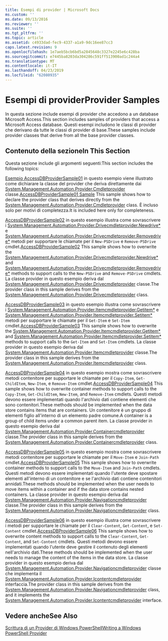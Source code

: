 ```yaml
---
title: Esempi di provider | Microsoft Docs
ms.custom: ''
ms.date: 09/13/2016
ms.reviewer: ''
ms.suite: ''
ms.tgt_pltfrm: ''
ms.topic: article
ms.assetid: c4933dad-fec9-4337-a1a9-9dc16ee87cc3
caps.latest.revision: 9
ms.openlocfilehash: 1e7aeb5bcb6bd5a2845648c3327e2245e6c428ba
ms.sourcegitcommit: e7445ba8203da304286c591ff513900ad1c244a4
ms.translationtype: MT
ms.contentlocale: it-IT
ms.lasthandoff: 04/23/2019
ms.locfileid: "62080935"
---
```

# <a name="provider-samples"></a><span data-ttu-id="04ba4-102">Esempi di provider</span><span class="sxs-lookup"><span data-stu-id="04ba4-102">Provider Samples</span></span>

<span data-ttu-id="04ba4-103">In questa sezione include esempi di provider che accedono a un database Microsoft Access.</span><span class="sxs-lookup"><span data-stu-id="04ba4-103">This section includes samples of providers that access a Microsoft Access database.</span></span> <span data-ttu-id="04ba4-104">Questi esempi includono le classi di provider che derivano da tutte le classi di provider di base.</span><span class="sxs-lookup"><span data-stu-id="04ba4-104">These samples include provider classes that derive from all the base provider classes.</span></span>

## <a name="in-this-section"></a><span data-ttu-id="04ba4-105">Contenuto della sezione</span><span class="sxs-lookup"><span data-stu-id="04ba4-105">In This Section</span></span>

<span data-ttu-id="04ba4-106">Questa sezione include gli argomenti seguenti:</span><span class="sxs-lookup"><span data-stu-id="04ba4-106">This section includes the following topics:</span></span>

<span data-ttu-id="04ba4-107">[Esempio AccessDBProviderSample01](./accessdbprovidersample01.md) in questo esempio viene illustrato come dichiarare la classe del provider che deriva direttamente dai [System.Management.Automation.Provider.Cmdletprovider](/dotnet/api/System.Management.Automation.Provider.CmdletProvider) classe.</span><span class="sxs-lookup"><span data-stu-id="04ba4-107">[AccessDBProviderSample01 Sample](./accessdbprovidersample01.md) This sample shows how to declare the provider class that derives directly from the [System.Management.Automation.Provider.Cmdletprovider](/dotnet/api/System.Management.Automation.Provider.CmdletProvider) class.</span></span> <span data-ttu-id="04ba4-108">È incluso solo per motivi di completezza.</span><span class="sxs-lookup"><span data-stu-id="04ba4-108">It is included here only for completeness.</span></span>

<span data-ttu-id="04ba4-109">[AccessDBProviderSample02](./accessdbprovidersample02.md) in questo esempio illustra come sovrascrivere i [System.Management.Automation.Provider.Drivecmdletprovider.Newdrive\*](/dotnet/api/System.Management.Automation.Provider.DriveCmdletProvider.NewDrive) e [ System.Management.Automation.Provider.Drivecmdletprovider.Removedrive\*](/dotnet/api/System.Management.Automation.Provider.DriveCmdletProvider.RemoveDrive) metodi per supportare le chiamate per il `New-PSDrive` e `Remove-PSDrive` cmdlet.</span><span class="sxs-lookup"><span data-stu-id="04ba4-109">[AccessDBProviderSample02](./accessdbprovidersample02.md) This sample shows how to overwrite the [System.Management.Automation.Provider.Drivecmdletprovider.Newdrive\*](/dotnet/api/System.Management.Automation.Provider.DriveCmdletProvider.NewDrive) and [System.Management.Automation.Provider.Drivecmdletprovider.Removedrive\*](/dotnet/api/System.Management.Automation.Provider.DriveCmdletProvider.RemoveDrive) methods to support calls to the `New-PSDrive` and `Remove-PSDrive` cmdlets.</span></span> <span data-ttu-id="04ba4-110">La classe provider in questo esempio deriva dal [System.Management.Automation.Provider.Drivecmdletprovider](/dotnet/api/System.Management.Automation.Provider.DriveCmdletProvider) classe.</span><span class="sxs-lookup"><span data-stu-id="04ba4-110">The provider class in this sample derives from the [System.Management.Automation.Provider.Drivecmdletprovider](/dotnet/api/System.Management.Automation.Provider.DriveCmdletProvider) class.</span></span>

<span data-ttu-id="04ba4-111">[AccessDBProviderSample03](./accessdbprovidersample03.md) in questo esempio illustra come sovrascrivere i [System.Management.Automation.Provider.Itemcmdletprovider.Getitem\*](/dotnet/api/System.Management.Automation.Provider.ItemCmdletProvider.GetItem) e [ System.Management.Automation.Provider.Itemcmdletprovider.Setitem\*](/dotnet/api/System.Management.Automation.Provider.ItemCmdletProvider.SetItem) metodi per supportare le chiamate per il `Get-Item` e `Set-Item` cmdlet.</span><span class="sxs-lookup"><span data-stu-id="04ba4-111">[AccessDBProviderSample03](./accessdbprovidersample03.md) This sample shows how to overwrite the [System.Management.Automation.Provider.Itemcmdletprovider.Getitem\*](/dotnet/api/System.Management.Automation.Provider.ItemCmdletProvider.GetItem) and [System.Management.Automation.Provider.Itemcmdletprovider.Setitem\*](/dotnet/api/System.Management.Automation.Provider.ItemCmdletProvider.SetItem) methods to support calls to the `Get-Item` and `Set-Item` cmdlets.</span></span> <span data-ttu-id="04ba4-112">La classe provider in questo esempio deriva dal [System.Management.Automation.Provider.Itemcmdletprovider](/dotnet/api/System.Management.Automation.Provider.ItemCmdletProvider) classe.</span><span class="sxs-lookup"><span data-stu-id="04ba4-112">The provider class in this sample derives from the [System.Management.Automation.Provider.Itemcmdletprovider](/dotnet/api/System.Management.Automation.Provider.ItemCmdletProvider) class.</span></span>

<span data-ttu-id="04ba4-113">[AccessDBProviderSample04](./accessdbprovidersample04.md) in questo esempio mostra come sovrascrivere metodi contenitore per supportare le chiamate per il `Copy-Item`, `Get-ChildItem`, `New-Item`, e `Remove-Item` cmdlet.</span><span class="sxs-lookup"><span data-stu-id="04ba4-113">[AccessDBProviderSample04](./accessdbprovidersample04.md) This sample shows how to overwrite container methods to support calls to the `Copy-Item`, `Get-ChildItem`, `New-Item`, and `Remove-Item` cmdlets.</span></span> <span data-ttu-id="04ba4-114">Questi metodi devono essere implementati quando l'archivio dati contiene elementi che sono contenitori.</span><span class="sxs-lookup"><span data-stu-id="04ba4-114">These methods should be implemented when the data store contains items that are containers.</span></span> <span data-ttu-id="04ba4-115">Un contenitore è un gruppo di elementi figlio all'interno di un elemento padre comune.</span><span class="sxs-lookup"><span data-stu-id="04ba4-115">A container is a group of child items under a common parent item.</span></span> <span data-ttu-id="04ba4-116">La classe provider in questo esempio deriva dal [System.Management.Automation.Provider.Containercmdletprovider](/dotnet/api/System.Management.Automation.Provider.ContainerCmdletProvider) classe.</span><span class="sxs-lookup"><span data-stu-id="04ba4-116">The provider class in this sample derives from the [System.Management.Automation.Provider.Containercmdletprovider](/dotnet/api/System.Management.Automation.Provider.ContainerCmdletProvider) class.</span></span>

<span data-ttu-id="04ba4-117">[AccessDBProviderSample05](./accessdbprovidersample05.md) in questo esempio mostra come sovrascrivere metodi contenitore per supportare le chiamate per il `Move-Item` e `Join-Path` cmdlet.</span><span class="sxs-lookup"><span data-stu-id="04ba4-117">[AccessDBProviderSample05](./accessdbprovidersample05.md) This sample shows how to overwrite container methods to support calls to the `Move-Item` and `Join-Path` cmdlets.</span></span> <span data-ttu-id="04ba4-118">Questi metodi devono essere implementati quando l'utente deve spostare elementi all'interno di un contenitore e se l'archivio dati contiene contenitori annidati.</span><span class="sxs-lookup"><span data-stu-id="04ba4-118">These methods should be implemented when the user needs to move items within a container and if the data store contains nested containers.</span></span> <span data-ttu-id="04ba4-119">La classe provider in questo esempio deriva dal [System.Management.Automation.Provider.Navigationcmdletprovider](/dotnet/api/System.Management.Automation.Provider.NavigationCmdletProvider) classe.</span><span class="sxs-lookup"><span data-stu-id="04ba4-119">The provider class in this sample derives from the [System.Management.Automation.Provider.Navigationcmdletprovider](/dotnet/api/System.Management.Automation.Provider.NavigationCmdletProvider) class.</span></span>

<span data-ttu-id="04ba4-120">[AccessDBProviderSample06](./accessdbprovidersample06.md) in questo esempio illustra come sovrascrivere i metodi per supportare le chiamate per il `Clear-Content`, `Get-Content`, e `Set-Content` cmdlet.</span><span class="sxs-lookup"><span data-stu-id="04ba4-120">[AccessDBProviderSample06](./accessdbprovidersample06.md) This sample shows how to overwrite content methods to support calls to the `Clear-Content`, `Get-Content`, and `Set-Content` cmdlets.</span></span> <span data-ttu-id="04ba4-121">Questi metodi devono essere implementati quando l'utente deve gestire il contenuto degli elementi nell'archivio dati.</span><span class="sxs-lookup"><span data-stu-id="04ba4-121">These methods should be implemented when the user needs to manage the content of the items in the data store.</span></span> <span data-ttu-id="04ba4-122">La classe provider in questo esempio deriva dal [System.Management.Automation.Provider.Navigationcmdletprovider](/dotnet/api/System.Management.Automation.Provider.NavigationCmdletProvider) classe che implementa il [ System.Management.Automation.Provider.Icontentcmdletprovider](/dotnet/api/System.Management.Automation.Provider.IContentCmdletProvider) interfaccia.</span><span class="sxs-lookup"><span data-stu-id="04ba4-122">The provider class in this sample derives from the [System.Management.Automation.Provider.Navigationcmdletprovider](/dotnet/api/System.Management.Automation.Provider.NavigationCmdletProvider) class, and it implements the [System.Management.Automation.Provider.Icontentcmdletprovider](/dotnet/api/System.Management.Automation.Provider.IContentCmdletProvider) interface.</span></span>

## <a name="see-also"></a><span data-ttu-id="04ba4-123">Vedere anche</span><span class="sxs-lookup"><span data-stu-id="04ba4-123">See Also</span></span>

[<span data-ttu-id="04ba4-124">Scrittura di un Provider di Windows PowerShell</span><span class="sxs-lookup"><span data-stu-id="04ba4-124">Writing a Windows PowerShell Provider</span></span>](./writing-a-windows-powershell-provider.md)